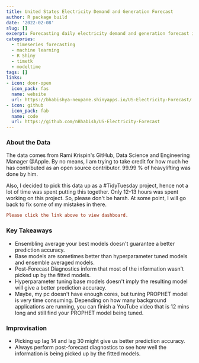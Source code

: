 ```yaml
---
title: United States Electricity Demand and Generation Forecast
author: R package build
date: '2022-02-08'
slug: []
excerpt: Forecasting daily electricity demand and generation forecast in the United States until 2023.
categories:
  - timeseries forecasting
  - machine learning
  - R Shiny
  - timetk
  - modeltime
tags: []
links:
- icon: door-open
  icon_pack: fas
  name: website
  url: https://bhabishya-neupane.shinyapps.io/US-Electricity-Forecast/
- icon: github
  icon_pack: fab
  name: code
  url: https://github.com/nBhabish/US-Electricity-Forecast
---
```


### About the Data

The data comes from Rami Krispin's GitHub, Data Science and Engineering Manager @Apple. By no means, I am trying to take credit for how much he has contributed as an open source contributor. 99.99 % of heavylifting was done by him.

Also, I decided to pick this data up as a #TidyTuesday project, hence not a lot of time was spent putting this together. Only 12-13 hours was spent working on this project. So, please don't be harsh. At some point, I will go back to fix some of my mistakes in there.

```toml
Please click the link above to view dashboard.
```
### Key Takeaways

- Ensembling average your best models doesn't guarantee a better prediction accuracy.
- Base models are sometimes better than hyperparameter tuned models and ensemble averaged models.
- Post-Forecast Diagnostics inform that most of the information wasn't picked up by the fitted models.
- Hyperparameter tuning base models doesn't imply the resulting model will give a better prediction accuracy.
- Maybe, my pc doesn't have enough cores, but tuning PROPHET model is very time consuming. Depending on how many background applications are running, you can finish a YouTube video that is 12 mins long and still find your PROPHET model being tuned.

### Improvisation

- Picking up lag 14 and lag 30 might give us better prediction accuracy.
- Always perform post-forecast diagnostics to see how well the information is being picked up by the fitted models.
